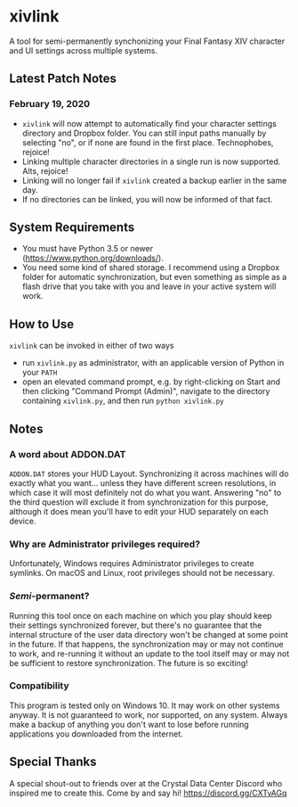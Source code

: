 # xivlink

A tool for semi-permanently synchonizing your Final Fantasy XIV character and UI settings across multiple systems.

## Latest Patch Notes

### February 19, 2020

* `xivlink` will now attempt to automatically find your character settings directory and Dropbox folder. You can still input paths manually by selecting "no", or if none are found in the first place. Technophobes, rejoice!
* Linking multiple character directories in a single run is now supported. Alts, rejoice!
* Linking will no longer fail if `xivlink` created a backup earlier in the same day.
* If no directories can be linked, you will now be informed of that fact.

## System Requirements

* You must have Python 3.5 or newer (https://www.python.org/downloads/).
* You need some kind of shared storage. I recommend using a Dropbox folder for automatic synchronization, but even something as simple as a flash drive that you take with you and leave in your active system will work.

## How to Use

`xivlink` can be invoked in either of two ways

* run `xivlink.py` as administrator, with an applicable version of Python in your `PATH`
* open an elevated command prompt, e.g. by right-clicking on Start and then clicking "Command Prompt (Admin)", navigate to the directory containing `xivlink.py`, and then run `python xivlink.py`

## Notes

### A word about ADDON.DAT

`ADDON.DAT` stores your HUD Layout. Synchronizing it across machines will do exactly what you want... unless they have different screen resolutions, in which case it will most definitely not do what you want. Answering "no" to the third question will exclude it from synchronization for this purpose, although it does mean you'll have to edit your HUD separately on each device.

### Why are Administrator privileges required?

Unfortunately, Windows requires Administrator privileges to create symlinks. On macOS and Linux, root privileges should not be necessary.

### *Semi*-permanent?

Running this tool once on each machine on which you play should keep their settings synchronized forever, but there's no guarantee that the internal structure of the user data directory won't be changed at some point in the future. If that happens, the synchronization may or may not continue to work, and re-running it without an update to the tool itself may or may not be sufficient to restore synchronization. The future is so exciting!

### Compatibility

This program is tested only on Windows 10. It may work on other systems anyway. It is not guaranteed to work, nor supported, on any system. Always make a backup of anything you don't want to lose before running applications you downloaded from the internet.

## Special Thanks

A special shout-out to friends over at the Crystal Data Center Discord who inspired me to create this. Come by and say hi! https://discord.gg/CXTvAGq
